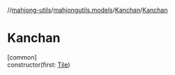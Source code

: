 //[mahjong-utils](../../../index.md)/[mahjongutils.models](../index.md)/[Kanchan](index.md)/[Kanchan](-kanchan.md)

# Kanchan

[common]\
constructor(first: [Tile](../-tile/index.md))
